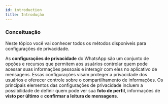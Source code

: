 ```yaml
---
id: introduction
title: Introdução
---
```


### Conceituação

Neste tópico você vai conhecer todos os métodos disponiveis para configurações de privacidade.

As **configurações de privacidade** do WhatsApp são um conjunto de opções e recursos que permitem aos usuários controlar quem pode acessar suas informações pessoais e interagir com eles no aplicativo de mensagens. Essas configurações visam proteger a privacidade dos usuários e oferecer controle sobre o compartilhamento de informações. Os principais elementos das configurações de privacidade incluem a possibilidade de definir quem pode ver sua **foto de perfil**, informações de **visto por último** e **confirmar a leitura de mensagens**.
